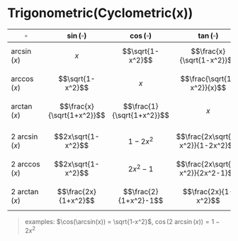 # Trigonometric(Cyclometric(x))

|  $\square$ | $\sin(\square)$ | $\cos(\square)$ | $\tan(\square)$ |
|--|--|--|--|
| $\arcsin(x)$ | $$x$$ | $$\sqrt{1-x^2}$$ | $$\frac{x}{\sqrt{1-x^2}}$$ |
| $\arccos(x)$ | $$\sqrt{1-x^2}$$ | $$x$$ | $$\frac{\sqrt{1-x^2}}{x}$$ |
| $\arctan(x)$ | $$\frac{x}{\sqrt{1+x^2}}$$ | $$\frac{1}{\sqrt{1+x^2}}$$ | $$x$$ |
| | | | |
| $2\ \arcsin(x)$ | $$2x\sqrt{1-x^2}$$ | $$1-2x^2$$ | $$\frac{2x\sqrt{1-x^2}}{1-2x^2}$$ |
| $2\ \arccos(x)$ | $$2x\sqrt{1-x^2}$$ | $$2x^2-1$$ | $$\frac{2x\sqrt{1-x^2}}{2x^2-1}$$ |
| $2\ \arctan(x)$ | $$\frac{2x}{1+x^2}$$ | $$\frac{2}{1+x^2}-1$$ | $$\frac{2x}{1-x^2}$$ |

> examples: $\cos(\arcsin(x)) = \sqrt{1-x^2}$, $\cos(2\ \arcsin(x)) = 1-2x^2$
